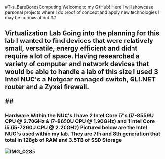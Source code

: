 #T-s_BareBonesComputing
	Welcome to my GitHub!
Here I will showcase personal projects where I do proof of concept and apply new technologies I may be curious about
##<h2> Virtualization Lab
	Going into the planning for this lab I wanted to find devices that were relatively small, versatile, energy efficient and didnt require a lot of space.
	Having researched a variety of computer and network devices that would be able to handle a lab of this size I used 3 Intel NUC's a Netgear managed switch, GLI.NET router and a Zyxel firewall.
		
   ##<h3> Hardware
     Within the NUC's I have 2 Intel Core i7's (i7-8559U CPU @ 2.70GHz & i7-8650U CPU @ 1.90GHz) and 1 Intel Core i5 (i5-7260U CPU @ 2.20GHz)
     Pictured below are the Intel NUC's used within my lab. They are 7th and 8th generation that total in 128gb of RAM and 3.5TB of SSD Storage
  
![IMG_0285](https://user-images.githubusercontent.com/67407192/115975104-c6e9b280-a516-11eb-9f60-9742850b5acc.JPG)
